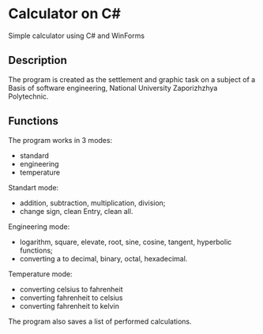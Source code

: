 # Calculator on С#
Simple calculator using C# and WinForms


## Description
The program is created as the settlement and graphic task on a subject of a Basis of software engineering, National University Zaporizhzhya Polytechnic. 


## Functions 
The program works in 3 modes:
- standard
- engineering
- temperature

Standart mode:
- addition, subtraction, multiplication, division; 
- change sign, clean Entry, clean all.

Engineering mode:
-  logarithm, square, elevate, root, sine, cosine, tangent, hyperbolic functions;
-  converting a to decimal, binary, octal, hexadecimal.

Temperature mode:
- converting celsius to fahrenheit
- converting fahrenheit to celsius
- converting fahrenheit to kelvin

The program also saves a list of performed calculations.